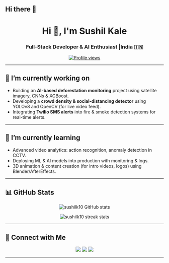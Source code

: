 ## Hi there 👋

<!---- Header / Banner ---->
<h1 align="center">Hi 👋, I'm Sushil Kale </h1>
<h3 align="center">Full-Stack Developer & AI Enthusiast |India 🇮🇳</h3>

<p align="center">
  <a href="https://github.com/sushilk10">
    <img src="https://komarev.com/ghpvc/?username=sushilk10&color=brightgreen&style=flat" alt="Profile views"/>
  </a>
</p>

---

## 🔭 I’m currently working on  
- Building an **AI-based deforestation monitoring** project using satellite imagery, CNNs & XGBoost.  
- Developing a **crowd density & social-distancing detector** using YOLOv8 and OpenCV (for live video feed).  
- Integrating **Twilio SMS alerts** into fire & smoke detection systems for real-time alerts.

---

## 🌱 I’m currently learning  
- Advanced video analytics: action recognition, anomaly detection in CCTV.  
- Deploying ML & AI models into production with monitoring & logs.  
- 3D animation & content creation (for intro videos, logos) using Blender/AfterEffects.

---

## 📊 GitHub Stats

<p align="center">
  <img src="https://github-readme-stats.vercel.app/api?username=sushilk10&show_icons=true&theme=tokyonight&count_private=true" alt="sushilk10 GitHub stats"/>
</p>

<p align="center">
  <img src="https://github-readme-streak-stats.herokuapp.com/?user=sushilk10&theme=tokyonight" alt="sushilk10 streak stats"/>
</p>

---

## 🤝 Connect with Me

<p align="center">
  <a href="mailto:sanketkale1243@gmail.com"><img src="https://img.shields.io/badge/Gmail-D14836?style=for-the-badge&logo=gmail&logoColor=white" /></a>
  <a href="https://linkedin.com/in/sushilk10"><img src="https://img.shields.io/badge/LinkedIn-0077B5?style=for-the-badge&logo=linkedin&logoColor=white" /></a>
  <a href="https://github.com/sushilk10"><img src="https://img.shields.io/badge/GitHub-100000?style=for-the-badge&logo=github&logoColor=white" /></a>
</p>

---
